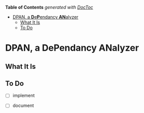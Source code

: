 <!-- START doctoc generated TOC please keep comment here to allow auto update -->
<!-- DON'T EDIT THIS SECTION, INSTEAD RE-RUN doctoc TO UPDATE -->
**Table of Contents**  *generated with [DocToc](https://github.com/thlorenz/doctoc)*

- [DPAN, a **D**e**P**endancy **AN**alyzer](#dpan-a-dependancy-analyzer)
  - [What It Is](#what-it-is)
  - [To Do](#to-do)

<!-- END doctoc generated TOC please keep comment here to allow auto update -->


# DPAN, a **D**e**P**endancy **AN**alyzer

## What It Is


## To Do

* [ ] implement
* [ ] document


